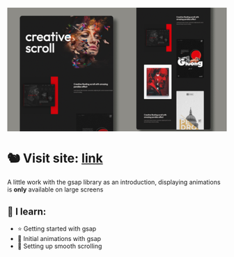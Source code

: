 [![Preview Image](./images/preview.jpg)](https://scroll.comatose.life)


# ️🐿️ Visit site: [link](https://scroll.comatose.life)
A little work with the gsap library as an introduction, displaying animations is **only** available on large screens


##

## 🍇 I learn:
- ⭐ Getting started with gsap
- 🌵 Initial animations with gsap
- 🐌 Setting up smooth scrolling
